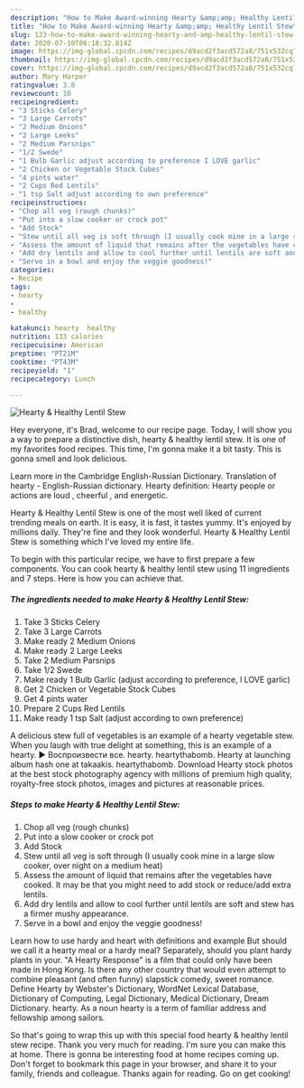 ```yaml
---
description: "How to Make Award-winning Hearty &amp;amp; Healthy Lentil Stew"
title: "How to Make Award-winning Hearty &amp;amp; Healthy Lentil Stew"
slug: 123-how-to-make-award-winning-hearty-and-amp-healthy-lentil-stew
date: 2020-07-10T06:18:32.814Z
image: https://img-global.cpcdn.com/recipes/d9acd2f3acd572a8/751x532cq70/hearty-healthy-lentil-stew-recipe-main-photo.jpg
thumbnail: https://img-global.cpcdn.com/recipes/d9acd2f3acd572a8/751x532cq70/hearty-healthy-lentil-stew-recipe-main-photo.jpg
cover: https://img-global.cpcdn.com/recipes/d9acd2f3acd572a8/751x532cq70/hearty-healthy-lentil-stew-recipe-main-photo.jpg
author: Mary Harper
ratingvalue: 3.8
reviewcount: 10
recipeingredient:
- "3 Sticks Celery"
- "3 Large Carrots"
- "2 Medium Onions"
- "2 Large Leeks"
- "2 Medium Parsnips"
- "1/2 Swede"
- "1 Bulb Garlic adjust according to preference I LOVE garlic"
- "2 Chicken or Vegetable Stock Cubes"
- "4 pints water"
- "2 Cups Red Lentils"
- "1 tsp Salt adjust according to own preference"
recipeinstructions:
- "Chop all veg (rough chunks)"
- "Put into a slow cooker or crock pot"
- "Add Stock"
- "Stew until all veg is soft through (I usually cook mine in a large slow cooker, over night on a medium heat)"
- "Assess the amount of liquid that remains after the vegetables have cooked. It may be that you might need to add stock or reduce/add extra lentils."
- "Add dry lentils and allow to cool further until lentils are soft and stew has a firmer mushy appearance."
- "Serve in a bowl and enjoy the veggie goodness!"
categories:
- Recipe
tags:
- hearty
- 
- healthy

katakunci: hearty  healthy 
nutrition: 133 calories
recipecuisine: American
preptime: "PT21M"
cooktime: "PT43M"
recipeyield: "1"
recipecategory: Lunch

---
```



![Hearty &amp; Healthy Lentil Stew](https://img-global.cpcdn.com/recipes/d9acd2f3acd572a8/751x532cq70/hearty-healthy-lentil-stew-recipe-main-photo.jpg)

Hey everyone, it's Brad, welcome to our recipe page. Today, I will show you a way to prepare a distinctive dish, hearty &amp; healthy lentil stew. It is one of my favorites food recipes. This time, I'm gonna make it a bit tasty. This is gonna smell and look delicious.

Learn more in the Cambridge English-Russian Dictionary. Translation of hearty - English-Russian dictionary. Hearty definition: Hearty people or actions are loud , cheerful , and energetic.

Hearty &amp; Healthy Lentil Stew is one of the most well liked of current trending meals on earth. It is easy, it is fast, it tastes yummy. It's enjoyed by millions daily. They're fine and they look wonderful. Hearty &amp; Healthy Lentil Stew is something which I've loved my entire life.


To begin with this particular recipe, we have to first prepare a few components. You can cook hearty &amp; healthy lentil stew using 11 ingredients and 7 steps. Here is how you can achieve that.

<!--inarticleads1-->

##### The ingredients needed to make Hearty &amp; Healthy Lentil Stew:

1. Take 3 Sticks Celery
1. Take 3 Large Carrots
1. Make ready 2 Medium Onions
1. Make ready 2 Large Leeks
1. Take 2 Medium Parsnips
1. Take 1/2 Swede
1. Make ready 1 Bulb Garlic (adjust according to preference, I LOVE garlic)
1. Get 2 Chicken or Vegetable Stock Cubes
1. Get 4 pints water
1. Prepare 2 Cups Red Lentils
1. Make ready 1 tsp Salt (adjust according to own preference)


A delicious stew full of vegetables is an example of a hearty vegetable stew. When you laugh with true delight at something, this is an example of a hearty. ► Воспроизвести все. hearty. heartythabomb. Hearty at launching album hash one at takaakis. heartythabomb. Download Hearty stock photos at the best stock photography agency with millions of premium high quality, royalty-free stock photos, images and pictures at reasonable prices. 

<!--inarticleads2-->

##### Steps to make Hearty &amp; Healthy Lentil Stew:

1. Chop all veg (rough chunks)
1. Put into a slow cooker or crock pot
1. Add Stock
1. Stew until all veg is soft through (I usually cook mine in a large slow cooker, over night on a medium heat)
1. Assess the amount of liquid that remains after the vegetables have cooked. It may be that you might need to add stock or reduce/add extra lentils.
1. Add dry lentils and allow to cool further until lentils are soft and stew has a firmer mushy appearance.
1. Serve in a bowl and enjoy the veggie goodness!


Learn how to use hardy and heart with definitions and example But should we call it a hearty meal or a hardy meal? Separately, should you plant hardy plants in your. &#34;A Hearty Response&#34; is a film that could only have been made in Hong Kong. Is there any other country that would even attempt to combine pleasant (and often funny) slapstick comedy, sweet romance. Define Hearty by Webster&#39;s Dictionary, WordNet Lexical Database, Dictionary of Computing, Legal Dictionary, Medical Dictionary, Dream Dictionary. hearty. As a noun hearty is a term of familiar address and fellowship among sailors. 

So that's going to wrap this up with this special food hearty &amp; healthy lentil stew recipe. Thank you very much for reading. I'm sure you can make this at home. There is gonna be interesting food at home recipes coming up. Don't forget to bookmark this page in your browser, and share it to your family, friends and colleague. Thanks again for reading. Go on get cooking!
